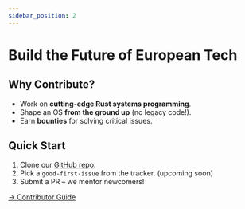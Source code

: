```yaml
---
sidebar_position: 2
---
```


# Build the Future of European Tech  

## Why Contribute?  

- Work on **cutting-edge Rust systems programming**.  
- Shape an OS **from the ground up** (no legacy code!).  
- Earn **bounties** for solving critical issues.  

## Quick Start  

1. Clone our [GitHub repo](https://github.com/open-nexus-OS).  
2. Pick a `good-first-issue` from the tracker.  (upcoming soon)
3. Submit a PR – we mentor newcomers!  

[→ Contributor Guide](/docs/contributing)
